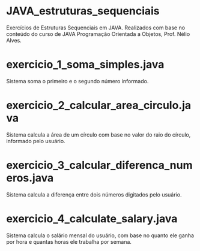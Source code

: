 # JAVA_estruturas_sequenciais
Exercícios de Estruturas Sequenciais em JAVA. Realizados com base no conteúdo do curso de JAVA Programação Orientada a Objetos, Prof. Nélio Alves.

# exercicio_1_soma_simples.java

Sistema soma o primeiro e o segundo número informado.

# exercicio_2_calcular_area_circulo.java

Sistema calcula a área de um círculo com base no valor do raio do círculo, informado pelo usuário.

# exercicio_3_calcular_diferenca_numeros.java

Sistema calcula a diferença entre dois números digitados pelo usuário.

# exercicio_4_calculate_salary.java

Sistema calcula o salário mensal do usuário, com base no quanto ele ganha por hora e quantas horas ele trabalha por semana.
